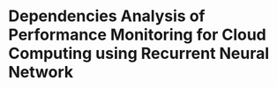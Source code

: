 # Dependencies Analysis of Performance Monitoring for Cloud Computing using Recurrent Neural Network

